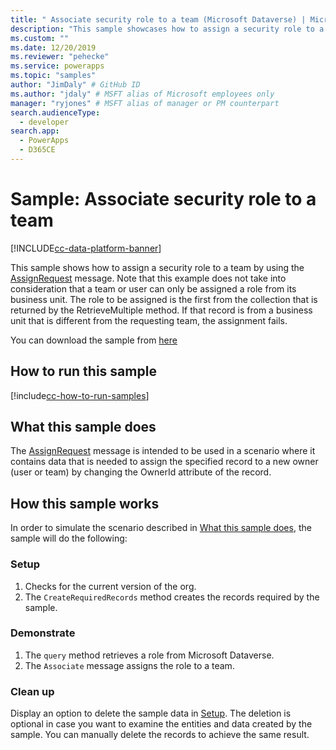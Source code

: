 ```yaml
---
title: " Associate security role to a team (Microsoft Dataverse) | Microsoft Docs" # Intent and product brand in a unique string of 43-59 chars including spaces
description: "This sample showcases how to assign a security role to a team " # 115-145 characters including spaces. This abstract displays in the search result.
ms.custom: ""
ms.date: 12/20/2019
ms.reviewer: "pehecke"
ms.service: powerapps
ms.topic: "samples"
author: "JimDaly" # GitHub ID
ms.author: "jdaly" # MSFT alias of Microsoft employees only
manager: "ryjones" # MSFT alias of manager or PM counterpart
search.audienceType: 
  - developer
search.app: 
  - PowerApps
  - D365CE
---
```


# Sample: Associate security role to a team 

[!INCLUDE[cc-data-platform-banner](../../../../includes/cc-data-platform-banner.md)]

This sample shows how to assign a security role to a team by using the [AssignRequest](https://docs.microsoft.com/dotnet/api/microsoft.crm.sdk.messages.assignrequest?view=dynamics-general-ce-9) message. Note that this example does not take into consideration that a team or user can only be assigned a role from its business unit. The role to be assigned is the first from the collection that is returned by the RetrieveMultiple method. If that record is from a business unit that is different from the requesting team, the assignment fails.

You can download the sample from [here](https://github.com/microsoft/PowerApps-Samples/tree/master/cds/orgsvc/C%23/AssociateSecurityRoleToTeam)

## How to run this sample

[!include[cc-how-to-run-samples](../../includes/cc-how-to-run-samples.md)]

## What this sample does

The [AssignRequest](https://docs.microsoft.com/dotnet/api/microsoft.crm.sdk.messages.assignrequest?view=dynamics-general-ce-9) message is intended to be used in a scenario where it contains data that is needed to assign the specified record to a new owner (user or team) by changing the OwnerId attribute of the record.

## How this sample works

In order to simulate the scenario described in [What this sample does](#what-this-sample-does), the sample will do the following:

### Setup

1. Checks for the current version of the org.
2. The `CreateRequiredRecords` method creates the records required by the sample.

### Demonstrate

1. The `query` method retrieves a role from Microsoft Dataverse.
2. The `Associate` message assigns the role to a team.

### Clean up

Display an option to delete the sample data in [Setup](#setup). The deletion is optional in case you want to examine the entities and data created by the sample. You can manually delete the records to achieve the same result.
